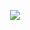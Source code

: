 <p align='center'>
    <img src="https://capsule-render.vercel.app/api?type=wave&color=gradient&height=300&section=header&text=PORTFOLIO&fontSize=80&animation=fadeIn&fontAlignY=38&desc=2025-01-01&descAlignY=58&descAlign=68"/>
</p>
